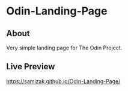 # Odin-Landing-Page

## About

Very simple landing page for The Odin Project.

## Live Preview
https://samizak.github.io/Odin-Landing-Page/

